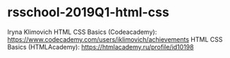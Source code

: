 # rsschool-2019Q1-html-css

Iryna Klimovich
HTML CSS Basics (Codeacademy): https://www.codecademy.com/users/iklimovich/achievements
HTML CSS Basics (HTMLAcademy): https://htmlacademy.ru/profile/id10198


